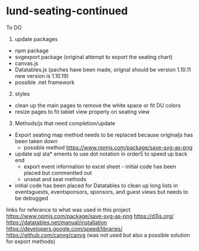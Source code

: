 # lund-seating-continued

To DO 
1. update packages 
  * npm package
  * svgexport package (original attempt to export the seating chart)
  * canvas.js
  * Datatables.js (paches have been made, orignal should be version 1.10.11 new version is 1.10.19)
  * possible .net framework

2. styles 
  * clean up the main pages to remove the white space or fit DU colors
  * resize pages to fit tablet view properly on seating view
  
3. Methods/js that need completion/update
  * Export seating map method needs to be replaced because originaljs has been taken down
    * possible method https://www.npmjs.com/package/save-svg-as-png
  * update sql sta* ements to use dot notation in order5 to speed up back end 
    * export event information to excel sheet - initial code has been placed but commentted out
    * unseat and seat methods
  * initial code has been placed for Datatables to clean up long lists in eventsguests, eventsponsors, sponsors, and guest views 
    but needs to be debugged 
    
    
    
    
links for referance to what was used in this project 
https://www.npmjs.com/package/save-svg-as-png
https://d3js.org/
https://datatables.net/manual/installation
https://developers.google.com/speed/libraries/
https://github.com/canvg/canvg (was not used but also a possible solution for export methods)

